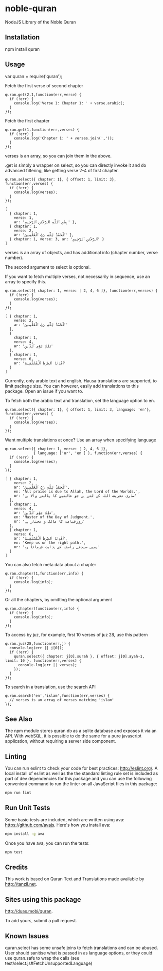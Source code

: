 noble-quran
==========

NodeJS Library of the Noble Quran

Installation
------------

npm install quran

Usage
-----

var quran = require('quran');

Fetch the first verse of second chapter

```
quran.get(2,1,function(err,verse) {
  if (!err) {
    console.log('Verse 1: Chapter 1: ' + verse.arabic);
  }
});
```

Fetch the first chapter

```
quran.get(1,function(err,verses) {
  if (!err) {
    console.log('Chapter 1: ' + verses.join(','));
  }
});
```

verses is an array, so you can join them in the above.

.get is simply a wrapper on select, so you can directly invoke it
and do advanced filtering, like getting verse 2-4 of first chapter.

```
quran.select({ chapter: 1}, { offset: 1, limit: 3}, function(err,verses) {
  if (!err) {
    console.log(verses);
  }
});

[
  { chapter: 1,
    verse: 1,
    ar: 'بِسْمِ ٱللَّهِ ٱلرَّحْمَٰنِ ٱلرَّحِيمِ' },
  { chapter: 1,
    verse: 2,
    ar: 'ٱلْحَمْدُ لِلَّهِ رَبِّ ٱلْعَٰلَمِينَ' },
  { chapter: 1, verse: 3, ar: 'ٱلرَّحْمَٰنِ ٱلرَّحِيمِ' } 
]
```

verses is an array of objects, and has additional info (chapter number, verse number).

The second argument to select is optional.

If you want to fetch multiple verses, not necessarily in sequence, use an array to specify this.

```
quran.select({ chapter: 1, verse: [ 2, 4, 6 ]}, function(err,verses) {
  if (!err) {
    console.log(verses);
  }
});

[ { chapter: 1,
    verse: 2,
    ar: 'ٱلْحَمْدُ لِلَّهِ رَبِّ ٱلْعَٰلَمِينَ'
  },
  { 
    chapter: 1, 
    verse: 4, 
    ar: 'مَٰلِكِ يَوْمِ ٱلدِّينِ' 
  },
  { chapter: 1,
    verse: 6,
    ar: 'ٱهْدِنَا ٱلصِّرَٰطَ ٱلْمُسْتَقِيمَ'
  } 
]

```

Currently, only arabic text and english, Hausa  translations are supported, to limit package size.
You can however, easily add translations to this package. Open an issue if you want to.

To fetch both the arabic text and translation, set the language option to en.

```
quran.select({ chapter: 1}, { offset: 1, limit: 3, language: 'en'}, function(err,verses) {
  if (!err) {
    console.log(verses);
  }
});
```

Want multiple translations at once? Use an array when specifying language

```
quran.select({ chapter: 1, verse: [ 2, 4, 6 ]}, 
             { language: ['ur', 'en ] }, function(err,verses) {
  if (!err) {
    console.log(verses);
  }
});

[ { chapter: 1,
    verse: 2,
    ar: 'ٱلْحَمْدُ لِلَّهِ رَبِّ ٱلْعَٰلَمِينَ',
    en: 'All praise is due to Allah, the Lord of the Worlds.',
    ur: 'ساری تعریف اللہ کے لئے ہے جو عالمین کا پالنے والا ہے'
  },
  { chapter: 1,
    verse: 4,
    ar: 'مَٰلِكِ يَوْمِ ٱلدِّينِ',
    en: 'Master of the Day of Judgment.',
    ur: 'روزِقیامت کا مالک و مختار ہے' 
  },
  { chapter: 1,
    verse: 6,
    ar: 'ٱهْدِنَا ٱلصِّرَٰطَ ٱلْمُسْتَقِيمَ',
    en: 'Keep us on the right path.',
    ur: 'ہمیں سیدھے راستہ کی ہدایت فرماتا رہ' 
  } 
] 
```

You can also fetch meta data about a chapter

```
quran.chapter(1,function(err,info) {
  if (!err) {
    console.log(info);
  }
});
```

Or all the chapters, by omitting the optional argument

```
quran.chapter(function(err,info) {
  if (!err) {
    console.log(info);
  }
});

```

To access by juz, for example, first 10 verses of juz 28, use this pattern

```
quran.juz(28,function(err,j) {
  console.log(err || j[0]);
  if (!err) {
    quran.select({ chapter: j[0].surah }, { offset: j[0].ayah-1, limit: 10 }, function(err,verses) {
      console.log(err || verses);
    });
  }
});
```

To search in a translation, use the search API

```
quran.search('en','islam',function(err,verses) {
  // verses is an array of verses matching 'islam'
});
```

See Also
----

The npm module stores quran db as a sqlite database and exposes it via an API. With webSQL, it is possible to do the same for a pure javascript application, without requiring a server side component.

Linting
-------

You can run eslint to check your code for best practices: <http://eslint.org/>. A local install of eslint as well as the
the standard linting rule set is included as part of dev dependencies for this package and you can use the following
convenient command to run the linter on all JavaScript files in this package:

```bash
npm run lint
```

Run Unit Tests
--------------

Some basic tests are included, which are written using ava: <https://github.com/avajs>. Here's how you install ava:

```bash
npm install -g ava
```

Once you have ava, you can run the tests:

```bash
npm test
```

Credits
-------

This work is based on Quran Text and Translations made available by <http://tanzil.net>.

Sites using this package
------------------------

<http://duas.mobi/quran>.

To add yours, submit a pull request.

Known Issues
------------

quran.select has some unsafe joins to fetch translations and can be abused. User should sanitise what is passed in as language options, or they
could use quran.safe to wrap the calls (see test/select.js#FetchUnsupportedLanguage)
